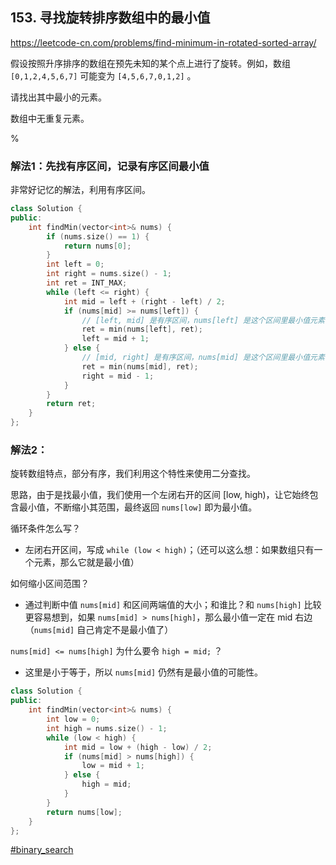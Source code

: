 ## 153. 寻找旋转排序数组中的最小值

https://leetcode-cn.com/problems/find-minimum-in-rotated-sorted-array/

假设按照升序排序的数组在预先未知的某个点上进行了旋转。例如，数组 `[0,1,2,4,5,6,7]` 可能变为 `[4,5,6,7,0,1,2]` 。

请找出其中最小的元素。

数组中无重复元素。

%

### 解法1：先找有序区间，记录有序区间最小值

非常好记忆的解法，利用有序区间。

```cpp
class Solution {
public:
    int findMin(vector<int>& nums) {
        if (nums.size() == 1) {
            return nums[0];
        }
        int left = 0;
        int right = nums.size() - 1;
        int ret = INT_MAX;
        while (left <= right) {
            int mid = left + (right - left) / 2;
            if (nums[mid] >= nums[left]) {
                // [left, mid] 是有序区间，nums[left] 是这个区间里最小值元素
                ret = min(nums[left], ret);
                left = mid + 1;
            } else {
                // [mid, right] 是有序区间，nums[mid] 是这个区间里最小值元素
                ret = min(nums[mid], ret);
                right = mid - 1;
            }
        }
        return ret;
    }
};
```

### 解法2：

旋转数组特点，部分有序，我们利用这个特性来使用二分查找。

思路，由于是找最小值，我们使用一个左闭右开的区间 [low, high)，让它始终包含最小值，不断缩小其范围，最终返回 `nums[low]` 即为最小值。

循环条件怎么写？
- 左闭右开区间，写成 `while (low < high)`；（还可以这么想：如果数组只有一个元素，那么它就是最小值）

如何缩小区间范围？
- 通过判断中值 `nums[mid]` 和区间两端值的大小；和谁比？和 `nums[high]` 比较更容易想到，如果 `nums[mid] > nums[high]`，那么最小值一定在 mid 右边（`nums[mid]` 自己肯定不是最小值了）

`nums[mid] <= nums[high]` 为什么要令 `high = mid;` ？
- 这里是小于等于，所以 `nums[mid]` 仍然有是最小值的可能性。

```cpp
class Solution {
public:
    int findMin(vector<int>& nums) {
        int low = 0;
        int high = nums.size() - 1;
        while (low < high) {
            int mid = low + (high - low) / 2;
            if (nums[mid] > nums[high]) {
                low = mid + 1;
            } else {
                high = mid;
            }
        }
        return nums[low];
    }
};
```

[#binary_search]()